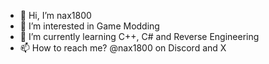 - 👋 Hi, I’m nax1800
- 👀 I’m interested in Game Modding
- 🌱 I’m currently learning C++, C# and Reverse Engineering
- 📫 How to reach me? @nax1800 on Discord and X 
